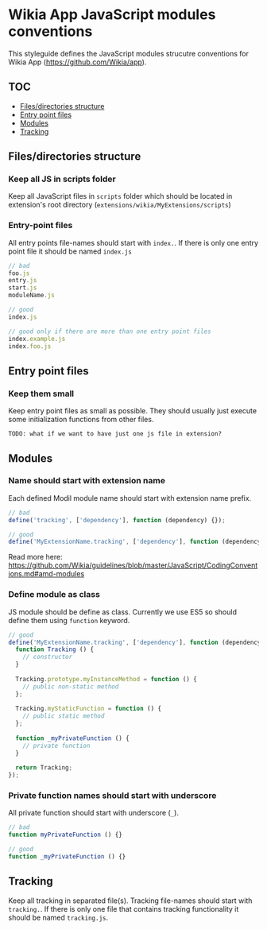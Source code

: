 # Wikia App JavaScript modules conventions

This styleguide defines the JavaScript modules strucutre conventions for Wikia App (https://github.com/Wikia/app).

## TOC

* [Files/directories structure](#filesdirectories-structure)
* [Entry point files](#entry-point-files)
* [Modules](#modules)
* [Tracking](#tracking)


## Files/directories structure

### Keep all JS in scripts folder

Keep all JavaScript files in `scripts` folder which should be located in extension's root directory (`extensions/wikia/MyExtensions/scripts`)

### Entry-point files

All entry points file-names should start with `index.`. If there is only one entry point file it should be named `index.js`

```javascript
// bad
foo.js
entry.js
start.js
moduleName.js

// good
index.js

// good only if there are more than one entry point files
index.example.js
index.foo.js
```

## Entry point files

### Keep them small

Keep entry point files as small as possible. They should usually just execute some initialization functions from other files.
```
TODO: what if we want to have just one js file in extension?
```

## Modules

### Name should start with extension name

Each defined Modil module name should start with extension name prefix.

```javascript
// bad
define('tracking', ['dependency'], function (dependency) {});

// good
define('MyExtensionName.tracking', ['dependency'], function (dependency) {});
```

Read more here: https://github.com/Wikia/guidelines/blob/master/JavaScript/CodingConventions.md#amd-modules

### Define module as class

JS module should be define as class. Currently we use ES5 so should define them using `function` keyword.

```javascript
// good
define('MyExtensionName.tracking', ['dependency'], function (dependency) {
  function Tracking () {
    // constructor
  }
  
  Tracking.prototype.myInstanceMethod = function () {
    // public non-static method
  };
  
  Tracking.myStaticFunction = function () {
    // public static method
  };
  
  function _myPrivateFunction () {
    // private function
  }
  
  return Tracking;
});
```

### Private function names should start with underscore

All private function should start with underscore (`_`).

```javascript
// bad
function myPrivateFunction () {}

// good
function _myPrivateFunction () {}
```

## Tracking

Keep all tracking in separated file(s). Tracking file-names should start with `tracking.`. If there is only one file that contains tracking functionality it should be named `tracking.js`.

